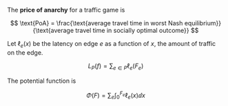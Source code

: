 The **price of anarchy** for a traffic game is

$$
\text{PoA} = \frac{\text{average travel time in worst Nash equilibrium}}{\text{average travel time in socially optimal outcome}}
$$

Let $\ell_e(x)$ be the latency on edge $e$ as a function of $x$, the amount of traffic on the edge.

$$
L_P(f) = \sum_{e \in P}\ell_e(F_e)
$$

The potential function is

$$
\Phi(F) = \sum_e \int_0^{F_e} \ell_e(x) \dd{x}
$$
